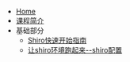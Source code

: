 * [Home](/)
* [课程简介](1_introduction.md)
* 基础部分
    * [Shiro快速开始指南](2_quickstart.md)
    * [让shiro环境跑起来--shiro配置](3_shiro_config.md)
